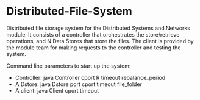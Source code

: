 # Distributed-File-System

Distributed file storage system for the Distributed Systems and Networks module. It consists of a controller that orchestrates the store/retrieve operations, and N Data Stores that store the files.
The client is provided by the module team for making requests to the controller and testing the system.

Command line parameters to start up the system:
- Controller: java Controller cport R timeout rebalance_period
- A Dstore: java Dstore port cport timeout file_folder
- A client: java Client cport timeout
